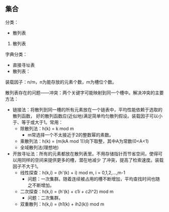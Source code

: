 ## 集合

分类：
- 散列表

1. 散列表    

字典分类：
- 直接寻址表
- 散列表：

装载因子：n/m，n为能存放的元素个数，m为槽位个数。

散列表存在的问题——冲突：两个关键字可能映射到同一个槽中。解决冲突的主要方法：
- 链接法：将散列到同一槽的所有元素放在一个链表中，平均性能依赖于选取的散列函数，
好的散列函数应(近似地)满足简单均匀散列假设。装载因子可以小于、等于或大于1。常用：
    - 除散列法：h(k) = k mod m
        - m常选择一个不太接近于2的整数幂的素数。
    - 乘散列法：h(k) = (m(kA mod 1))向下取整，其中A为常数(0<A<1)
    - 全域散列法(理想地)
- 开放寻址法：所有的元素都放在散列表里。不用存储指针而节省空间，使得可以用同样的空间来提供更多的槽，潜在地减少
了冲突，提高了检索速度。装载因子不大于1。
    - 线性探查：h(k,i) = (h'(k) + i) mod m, i = 0,1,2,...,m-1
        - 问题：一次集群。随着连续被占用的槽不断增加，平均查找时间也随之不断增加。
    - 二次探查：h(k,i) = (h'(k) + c1*i + c2*i^2) mod m
        - 问题：二次集群。
    - 双重散列：h(k,i) = (h1(k) + ih2(k)) mod m